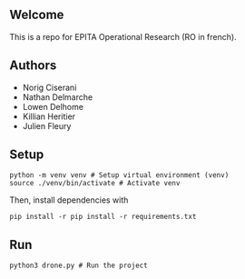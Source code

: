 ## Welcome
This is a repo for EPITA Operational Research (RO in french).

## Authors
- Norig Ciserani
- Nathan Delmarche
- Lowen Delhome
- Killian Heritier
- Julien Fleury

## Setup
 ```
 python -m venv venv # Setup virtual environment (venv)
 source ./venv/bin/activate # Activate venv
 ```

Then, install dependencies with 
```
pip install -r pip install -r requirements.txt
```

## Run
```
python3 drone.py # Run the project
```
